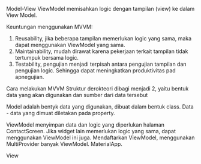 Model-View ViewModel memisahkan logic dengan tampilan (view) ke dalam View Model.

Keuntungan menggunakan MVVM:

1. Reusability, jika beberapa tampilan memerlukan logic yang sama, maka dapat menggunakan ViewModel yang sama.
2. Maintainability, mudah dirawat karena pekerjaan terkait tampilan tidak tertumpuk bersama logic.
3. Testability, pengujian menjadi terpisah antara pengujian tampilan dan pengujian logic. Sehingga dapat meningkatkan produktivitas pad apnegujian.

Cara melakukan MVVM
Struktur derokteori dibagi menjadi 2, yaitu bentuk data yang akan digunakan dan sumber dari data tersebut

Model adalah bentyk data yang digunakan, dibuat dalam bentuk class. Data - data yang dimuat diletakan pada property.

ViewModel menyimpan data dan logic yang diperlukan halaman ContactScreen. Jika widget lain memerlukan logic yang sama, dapat menggunakan ViewModel ini juga. Mendaftarkan ViewModel, menggunakan MultiProvider banyak ViewModel. MaterialApp.

View
